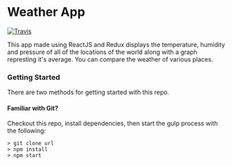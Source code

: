 # Weather App
[![Travis](https://img.shields.io/travis/rust-lang/rust.svg)]()

This app made using ReactJS and Redux displays the temperature, humidity and pressure of all of the locations of the world along with a graph represting it's average.
You can compare the weather of various places.

### Getting Started

There are two methods for getting started with this repo.

#### Familiar with Git?
Checkout this repo, install dependencies, then start the gulp process with the following:

```
> git clone url
> npm install
> npm start
```

